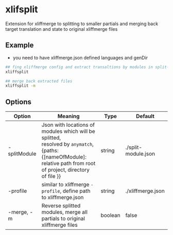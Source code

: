 # xlifsplit
Extension for xliffmerge to splitting to smaller partials and merging back target translation and state to original xliffmerge files

## Example
- you need to have xliffmerge.json defined languages and genDir

```bash
## fing xliffmerge config and extract transaltions by modules in split-module.json
xliffsplit

## merge back extracted files
xliffsplit -m
```

## Options
| Option       | Meaning                                                                                                                                                              | Type    | Default             |
|--------------|----------------------------------------------------------------------------------------------------------------------------------------------------------------------|---------|---------------------|
| -splitModule | Json with locations of modules which will be splitted,<br>resolved by `anymatch`,<br>{paths: {[nameOfModule]: relative path from root of project, directory of file }} | string  | ./split-module.json |
| -profile     | similar to xliffmerge `-profile`, define path to xliffmerge.json                                                                                                     | string  | ./xliffmerge.json   |
| -merge, -m   | Reverse splitted modules, merge all partials to original xliffmerge files                                                                                            | boolean | false               |
